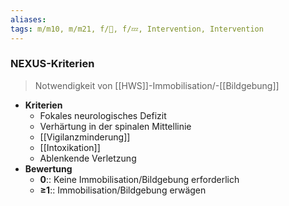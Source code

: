 ```yaml
---
aliases: 
tags: m/m10, m/m21, f/🦴, f/💤, Intervention, Intervention
---
```

### NEXUS-Kriterien
> Notwendigkeit von [[HWS]]-Immobilisation/-[[Bildgebung]]
- **Kriterien**
	- Fokales neurologisches Defizit
	- Verhärtung in der spinalen Mittellinie
	- [[Vigilanzminderung]]
	- [[Intoxikation]]
	- Ablenkende Verletzung
- **Bewertung**
	- **0**:: Keine Immobilisation/Bildgebung erforderlich
	- **≥1**:: Immobilisation/Bildgebung erwägen